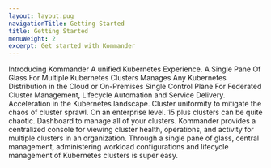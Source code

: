```yaml
---
layout: layout.pug
navigationTitle: Getting Started
title: Getting Started
menuWeight: 2
excerpt: Get started with Kommander
---
```


Introducing Kommander
A unified Kubernetes Experience. A Single Pane Of Glass For Multiple Kubernetes Clusters
Manages Any Kubernetes Distribution in the Cloud or On-Premises
Single Control Plane For Federated Cluster Management, Lifecycle Automation and Service Delivery. Acceleration in the Kubernetes landscape. Cluster uniformity to mitigate the chaos of cluster sprawl. On an enterprise level. 15 plus clusters can be quite chaotic. Dashboard to manage all of your clusters. Kommander provides a centralized console for viewing cluster health, operations, and activity for multiple clusters in an organization. Through a single pane of glass, central management, administering workload configurations and lifecycle management of Kubernetes clusters is super easy.  
